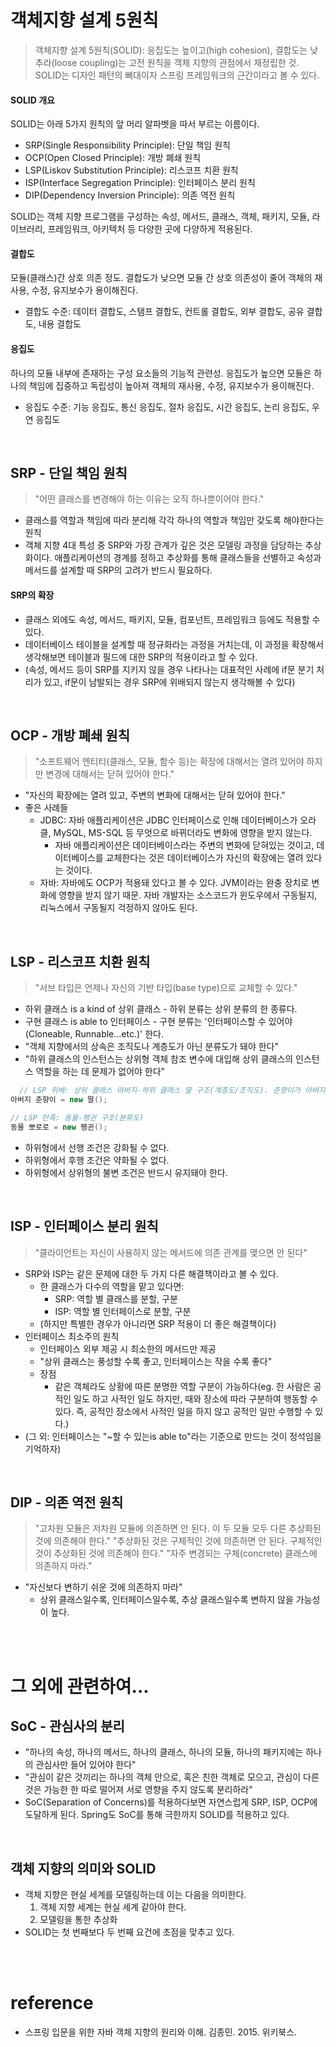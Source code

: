 
# 객체지향 설계 5원칙
> 객체지향 설계 5원칙(SOLID): 응집도는 높이고(high cohesion), 결합도는 낮추라(loose coupling)는 고전 원칙을 객체 지향의 관점에서 재정립한 것. SOLID는 디자인 패턴의 뼈대이자 스프링 프레임워크의 근간이라고 볼 수 있다.

#### SOLID 개요
SOLID는 아래 5가지 원칙의 앞 머리 알파벳을 따서 부르는 이름이다.
- SRP(Single Responsibility Principle): 단일 책임 원칙
- OCP(Open Closed Principle): 개방 폐쇄 원칙
- LSP(Liskov Substitution Principle): 리스코프 치환 원칙
- ISP(Interface Segregation Principle): 인터페이스 분리 원칙
- DIP(Dependency Inversion Principle): 의존 역전 원칙

SOLID는 객체 지향 프로그램을 구성하는 속성, 메서드, 클래스, 객체, 패키지, 모듈, 라이브러리, 프레임워크, 아키텍처 등 다양한 곳에 다양하게 적용된다.

#### 결합도
모듈(클래스)간 상호 의존 정도. 결합도가 낮으면 모듈 간 상호 의존성이 줄어 객체의 재사용, 수정, 유지보수가 용이해진다.
- 결합도 수준: 데이터 결합도, 스탬프 결합도, 컨트롤 결합도, 외부 결합도, 공유 결합도, 내용 결합도

#### 응집도
하나의 모듈 내부에 존재하는 구성 요소들의 기능적 관련성. 응집도가 높으면 모듈은 하나의 책임에 집중하고 독립성이 높아져 객체의 재사용, 수정, 유지보수가 용이해진다.
- 응집도 수준: 기능 응집도, 통신 응집도, 절차 응집도, 시간 응집도, 논리 응집도, 우연 응집도


</br>

## SRP - 단일 책임 원칙

> "어떤 클래스를 변경해야 하는 이유는 오직 하나뿐이어야 한다."

- 클래스를 역할과 책임에 따라 분리해 각각 하나의 역할과 책임만 갖도록 해야한다는 원칙
- 객체 지향 4대 특성 중 SRP와 가장 관계가 깊은 것은 모델링 과정을 담당하는 추상화이다. 애플리케이션의 경계를 정하고 추상화를 통해 클래스들을 선별하고 속성과 메서드를 설계할 때 SRP의 고려가 반드시 필요하다.

#### SRP의 확장
- 클래스 외에도 속성, 메서드, 패키지, 모듈, 컴포넌트, 프레임워크 등에도 적용할 수 있다.
- 데이터베이스 테이블을 설계할 때 정규화라는 과정을 거치는데, 이 과정을 확장해서 생각해보면 테이블과 필드에 대한 SRP의 적용이라고 할 수 있다.
- (속성, 메서드 등이 SRP를 지키지 않을 경우 나타나는 대표적인 사례에 if문 분기 처리가 있고, if문이 남발되는 경우 SRP에 위배되지 않는지 생각해볼 수 있다)
</br>

## OCP - 개방 폐쇄 원칙

> "소프트웨어 엔티티(클래스, 모듈, 함수 등)는 확장에 대해서는 열려 있어야 하지만 변경에 대해서는 닫혀 있어야 한다."

- "자신의 확장에는 열려 있고, 주변의 변화에 대해서는 닫혀 있어야 한다."
- 좋은 사례들
  - JDBC: 자바 애플리케이션은 JDBC 인터페이스로 인해 데이터베이스가 오라클, MySQL, MS-SQL 등 무엇으로 바뀌더라도 변화에 영향을 받지 않는다.
    - 자바 애플리케이션은 데이터베이스라는 주변의 변화에 닫혀있는 것이고, 데이터베이스를 교체한다는 것은 데이터베이스가 자신의 확장에는 열려 있다는 것이다.
  - 자바: 자바에도 OCP가 적용돼 있다고 볼 수 있다. JVM이라는 완충 장치로 변화에 영향을 받지 않기 때문. 자바 개발자는 소스코드가 윈도우에서 구동될지, 리눅스에서 구동될지 걱정하지 않아도 된다.

</br>

## LSP - 리스코프 치환 원칙

> "서브 타입은 언제나 자신의 기반 타입(base type)으로 교체할 수 있다."

- 하위 클래스 is a kind of 상위 클래스 - 하위 분류는 상위 분류의 한 종류다.
- 구현 클래스 is able to 인터페이스 - 구현 분류는 '인터페이스할 수 있어야(Cloneable, Runnable...etc.)' 한다.
- "객체 지향에서의 상속은 조직도나 계층도가 아닌 분류도가 돼야 한다"
- "하위 클래스의 인스턴스는 상위형 객체 참조 변수에 대입해 상위 클래스의 인스턴스 역할을 하는 데 문제가 없어야 한다"
```java
  // LSP 위배: 상위 클래스 아버지-하위 클래스 딸 구조(계층도/조직도). 춘향이가 아버지의 어떤 역할을 할 수 있을까?
아버지 춘향이 = new 딸();

// LSP 만족: 동물-펭귄 구조(분류도)
동물 뽀로로 = new 펭귄();
```

- 하위형에서 선행 조건은 강화될 수 없다.
- 하위형에서 후행 조건은 약화될 수 없다.
- 하위형에서 상위형의 불변 조건은 반드시 유지돼야 한다.

</br>


## ISP - 인터페이스 분리 원칙

> "클라이언트는 자신이 사용하지 않는 메서드에 의존 관계를 맺으면 안 된다"

- SRP와 ISP는 같은 문제에 대한 두 가지 다른 해결책이라고 볼 수 있다.
  - 한 클래스가 다수의 역할을 맡고 있다면:
    - SRP: 역할 별 클래스를 분할, 구분
    - ISP: 역할 별 인터페이스로 분할, 구분
  - (하지만 특별한 경우가 아니라면 SRP 적용이 더 좋은 해결책이다)
- 인터페이스 최소주의 원칙
  - 인터페이스 외부 제공 시 최소한의 메서드만 제공
  - "상위 클래스는 풍성할 수록 좋고, 인터페이스는 작을 수록 좋다"
  - 장점
    - 같은 객체라도 상황에 따른 분명한 역할 구분이 가능하다(eg. 한 사람은 공적인 일도 하고 사적인 일도 하지만, 때와 장소에 따라 구분하여 행동할 수 있다. 즉, 공적인 장소에서 사적인 일을 하지 않고 공적인 일만 수행할 수 있다.)
- (그 외: 인터페이스는 "~할 수 있는is able to"라는 기준으로 만드는 것이 정석임을 기억하자)

</br>

## DIP - 의존 역전 원칙

> "고차원 모듈은 저차원 모듈에 의존하면 안 된다. 이 두 모듈 모두 다른 추상화된 것에 의존해야 한다."
"추상화된 것은 구체적인 것에 의존하면 안 된다. 구체적인 것이 추상화된 것에 의존해야 한다."
"자주 변경되는 구체(concrete) 클래스에 의존하지 마라."

- "자신보다 변하기 쉬운 것에 의존하지 마라"
  - 상위 클래스일수록, 인터페이스일수록, 추상 클래스일수록 변하지 않을 가능성이 높다.
  
</br>

</br>

# 그 외에 관련하여...

## SoC - 관심사의 분리
- "하나의 속성, 하나의 메서드, 하나의 클래스, 하나의 모듈, 하나의 패키지에는 하나의 관심사만 들어 있어야 한다"
- "관심이 같은 것끼리는 하나의 객체 안으로, 혹은 친한 객체로 모으고, 관심이 다른 것은 가능한 한 따로 떨어져 서로 영향을 주지 않도록 분리하라"
- SoC(Separation of Concerns)를 적용하다보면 자연스럽게 SRP, ISP, OCP에 도달하게 된다. Spring도 SoC를 통해 극한까지 SOLID를 적용하고 있다.
</br>

## 객체 지향의 의미와 SOLID
- 객체 지향은 현실 세계를 모델링하는데 이는 다음을 의미한다.
  1. 객체 지향 세계는 현실 세계 같아야 한다.
  2. 모델링을 통한 추상화
- SOLID는 첫 번째보다 두 번째 요건에 초점을 맞추고 있다.

</br>

</br>

# reference
- 스프링 입문을 위한 자바 객체 지향의 원리와 이해. 김종민. 2015. 위키북스.